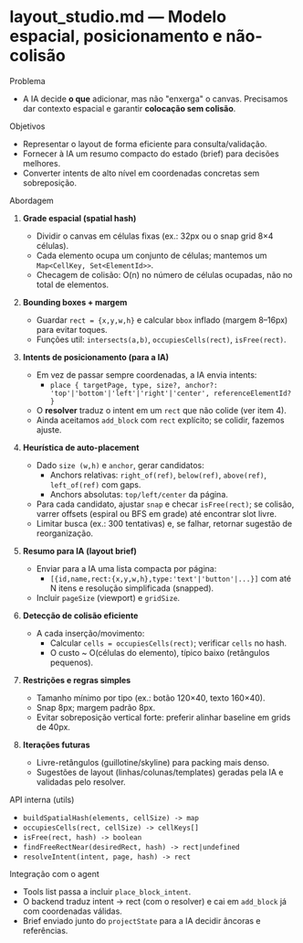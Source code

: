 # layout_studio.md — Modelo espacial, posicionamento e não-colisão

Problema
- A IA decide **o que** adicionar, mas não "enxerga" o canvas. Precisamos dar contexto espacial e garantir **colocação sem colisão**.

Objetivos
- Representar o layout de forma eficiente para consulta/validação.
- Fornecer à IA um resumo compacto do estado (brief) para decisões melhores.
- Converter intents de alto nível em coordenadas concretas sem sobreposição.

Abordagem
1) **Grade espacial (spatial hash)**
   - Dividir o canvas em células fixas (ex.: 32px ou o snap grid 8×4 células). 
   - Cada elemento ocupa um conjunto de células; mantemos um `Map<CellKey, Set<ElementId>>`.
   - Checagem de colisão: O(n) no número de células ocupadas, não no total de elementos.

2) **Bounding boxes + margem**
   - Guardar `rect = {x,y,w,h}` e calcular `bbox` inflado (margem 8–16px) para evitar toques.
   - Funções util: `intersects(a,b)`, `occupiesCells(rect)`, `isFree(rect)`.

3) **Intents de posicionamento (para a IA)**
   - Em vez de passar sempre coordenadas, a IA envia intents:
     - `place { targetPage, type, size?, anchor?: 'top'|'bottom'|'left'|'right'|'center', referenceElementId? }`
   - O **resolver** traduz o intent em um `rect` que não colide (ver item 4).
   - Ainda aceitamos `add_block` com `rect` explícito; se colidir, fazemos ajuste.

4) **Heurística de auto-placement**
   - Dado `size (w,h)` e `anchor`, gerar candidatos:
     - Anchors relativas: `right_of(ref)`, `below(ref)`, `above(ref)`, `left_of(ref)` com gaps.
     - Anchors absolutas: `top/left/center` da página.
   - Para cada candidato, ajustar `snap` e checar `isFree(rect)`; se colisão, varrer offsets (espiral ou BFS em grade) até encontrar slot livre.
   - Limitar busca (ex.: 300 tentativas) e, se falhar, retornar sugestão de reorganização.

5) **Resumo para IA (layout brief)**
   - Enviar para a IA uma lista compacta por página:
     - `[{id,name,rect:{x,y,w,h},type:'text'|'button'|...}]` com até N itens e resolução simplificada (snapped).
   - Incluir `pageSize` (viewport) e `gridSize`.

6) **Detecção de colisão eficiente**
   - A cada inserção/movimento:
     - Calcular `cells = occupiesCells(rect)`; verificar `cells` no hash.
     - O custo ~ O(células do elemento), típico baixo (retângulos pequenos).

7) **Restrições e regras simples**
   - Tamanho mínimo por tipo (ex.: botão 120×40, texto 160×40).
   - Snap 8px; margem padrão 8px.
   - Evitar sobreposição vertical forte: preferir alinhar baseline em grids de 40px.

8) **Iterações futuras**
   - Livre-retângulos (guillotine/skyline) para packing mais denso.
   - Sugestões de layout (linhas/colunas/templates) geradas pela IA e validadas pelo resolver.

API interna (utils)
- `buildSpatialHash(elements, cellSize) -> map`
- `occupiesCells(rect, cellSize) -> cellKeys[]`
- `isFree(rect, hash) -> boolean`
- `findFreeRectNear(desiredRect, hash) -> rect|undefined`
- `resolveIntent(intent, page, hash) -> rect`

Integração com o agent
- Tools list passa a incluir `place_block_intent`.
- O backend traduz intent → rect (com o resolver) e cai em `add_block` já com coordenadas válidas.
- Brief enviado junto do `projectState` para a IA decidir âncoras e referências.
